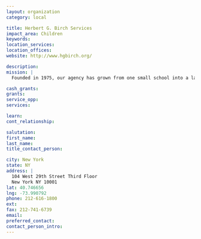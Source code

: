 ```yaml
---
layout: organization
category: local

title: Herbert G. Birch Services
impact_area: Children
keywords: 
location_services: 
location_offices: 
website: http://www.hgbirch.org/

description: 
mission: |
  Founded in 1975, our agency has grown from one small school into a large network of programs serving a wide range of New Yorkers who face significant challenges. Through a wide range of educational services, residential and family support programs, we enable these adults and children to achieve their full potential — while also transforming their lives.

cash_grants: 
grants: 
service_opp: 
services: 

learn: 
cont_relationship: 

salutation: 
first_name: 
last_name: 
title_contact_person: 

city: New York
state: NY
address: |
  104 West 29th Street Third Floor   
  New York NY 10001
lat: 40.746656
lng: -73.990792
phone: 212-616-1800
ext: 
fax: 212-741-6739
email: 
preferred_contact: 
contact_person_intro: 
---
```

